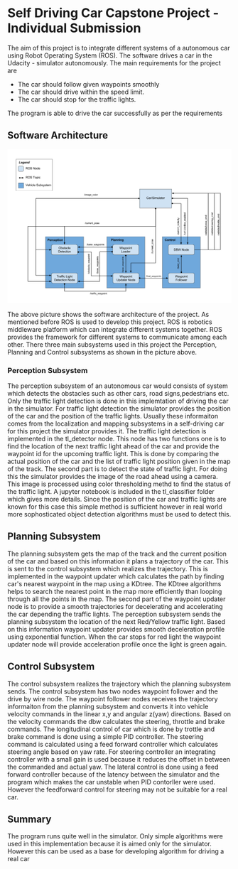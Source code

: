 # Self Driving Car Capstone Project - Individual Submission
The aim of this project is to integrate different systems of a autonomous car using Robot Operating System (ROS). The software drives a car in the Udacity - simulator autonomously.
The main requirements for the project are
 - The car should follow given waypoints smoothly
 - The car should drive within the speed limit.
 - The car should stop for the traffic lights.
 
 The program is able to drive the car successfully as per the requirements
 
 ## Software Architecture
 
 ![img](final-project-ros-graph-v2.png)
 
 The above picture shows the software architecture of the project. As mentioned before ROS is used to develop this project. ROS is robotics middleware platform which can integrate different systems together. ROS provides the framework for different systems to communicate among each other. There three main subsystems used in this project the Perception, Planning and Control subsystems as shown in the picture above.
 
 ### Perception Subsystem
 
 The perception subsystem of an autonomous car would consists of system which detects the obstacles such as other cars, road signs,pedestrians etc. Only the traffic light detection is done in this implemtation of driving the car in the simulator. For traffic light detection the simulator provides the position of the car and the position of the traffic lights. Usually these informaiton comes from the localization and mapping subsystems in a self-driving car for this project the simulator provides it. The traffic light detection is implemented in the tl_detector node. This node has two functions one is to find the location of the next traffic light ahead of the car and provide the waypoint id for the upcoming traffic light. This is done by comparing the actual position of the car and the list of traffic light position given in the map of the track. The second part is to detect the state of traffic light. For doing this the simulator provides the image of the road ahead using a camera. This image is processed using color thresholding methd to find the status of the traffic light. A jupyter notebook is included in the tl_classifier folder which gives more details. Since the position of the car and traffic lights are known for this case this simple method is sufficient however in real world more sophosticated object detection algorithms must be used to detect this.
 
 ## Planning Subsystem 
 
 The planning subsystem gets the map of the track and the current position of the car and based on this information it plans a trajectory of the car. This is sent to the control subsystem which realizes the trajectory. This is implemented in the waypoint updater which calculates the path by finding car's nearest waypoint in the map using a KDtree. The KDtree algorithms helps to search the nearest point in the map more efficiently than looping through all the points in the map. The second part of the waypoint updater node is to provide a smooth trajectories for decelerating and accelerating the car depending the traffic lights. The perception subsystem sends the planning subsystem the location of the next Red/Yellow traffic light. Based on this information waypoint updater provides smooth deceleration profile using exponential function. When the car stops for red light the waypoint updater node will provide acceleration profile once the light is green again.
 
 ## Control Subsystem
 
 The control subsystem realizes the trajectory which the planning subsystem sends. The control subsystem has two nodes waypoint follower and the drive by wire node. The waypoint follower nodes receives the trajectory informaiton from the planning subsystem and converts it into vehicle velocity commands in the linear x,y and angular z(yaw) directions. Based on the velocity commands the dbw calculates the steering, throttle and brake commands. The longitudinal control of car which is done by trottle and brake command is done using a simple PID controller. The steering command is calculated using a feed forward controller which calculates steering angle based on yaw rate. For steering controller an integrating controller with a small gain is used because it reduces the offset in between the commanded and actual yaw. The lateral control is done using a feed forward controller because of the latency between the simulator and the program which makes the car unstable when PID contorller were used. However the feedforward control for steering may not be suitable for a real car.

## Summary

The program runs quite well in the simulator. Only simple algorithms were used in this implementation because it is aimed only for the simulator. However this can be used as a base for developing algorithm for driving a real car
 
 
